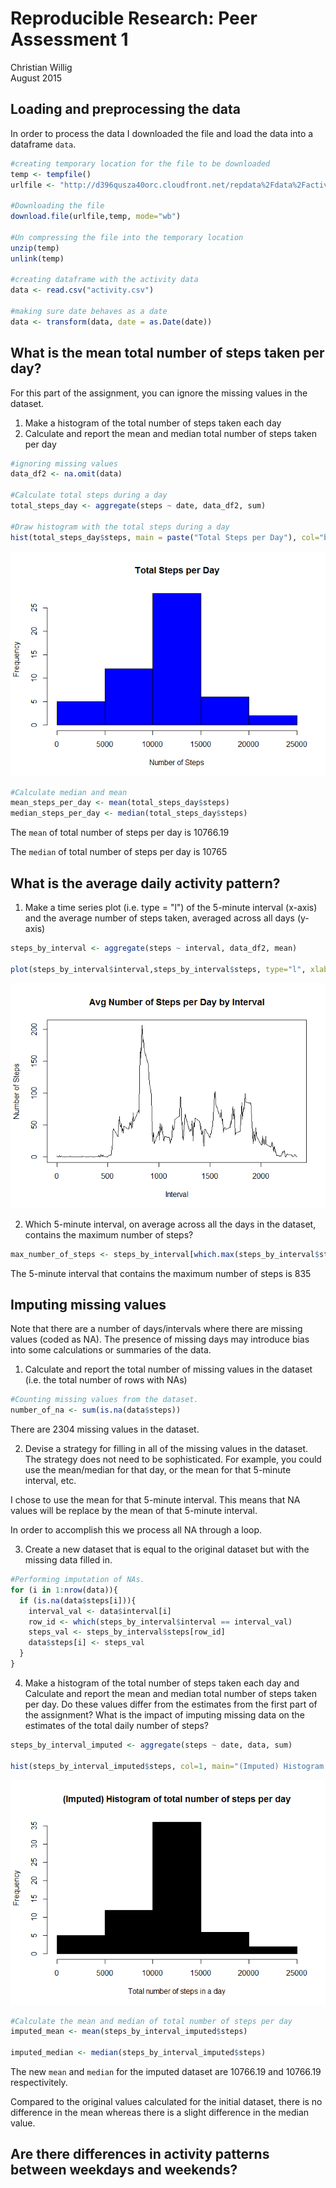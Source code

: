 # Reproducible Research: Peer Assessment 1
Christian Willig  
August 2015

## Loading and preprocessing the data
In order to process the data I downloaded the file and load the data into a dataframe `data`.

```r
#creating temporary location for the file to be downloaded
temp <- tempfile()
urlfile <- "http://d396qusza40orc.cloudfront.net/repdata%2Fdata%2Factivity.zip"

#Downloading the file
download.file(urlfile,temp, mode="wb")

#Un compressing the file into the temporary location
unzip(temp)
unlink(temp)

#creating dataframe with the activity data
data <- read.csv("activity.csv")

#making sure date behaves as a date
data <- transform(data, date = as.Date(date))
```


## What is the mean total number of steps taken per day?
For this part of the assignment, you can ignore the missing values in the dataset.  
1. Make a histogram of the total number of steps taken each day  
2. Calculate and report the mean and median total number of steps taken
per day  


```r
#ignoring missing values
data_df2 <- na.omit(data)

#Calculate total steps during a day
total_steps_day <- aggregate(steps ~ date, data_df2, sum)

#Draw histogram with the total steps during a day
hist(total_steps_day$steps, main = paste("Total Steps per Day"), col="blue", xlab="Number of Steps")
```

![](PA1_template_files/figure-html/unnamed-chunk-2-1.png) 

```r
#Calculate median and mean
mean_steps_per_day <- mean(total_steps_day$steps)
median_steps_per_day <- median(total_steps_day$steps)
```

The `mean` of total number of steps per day is 10766.19

The `median` of total number of steps per day is 10765

## What is the average daily activity pattern?
1. Make a time series plot (i.e. type = "l") of the 5-minute interval (x-axis)
and the average number of steps taken, averaged across all days (y-axis)  


```r
steps_by_interval <- aggregate(steps ~ interval, data_df2, mean)

plot(steps_by_interval$interval,steps_by_interval$steps, type="l", xlab="Interval", ylab="Number of Steps",main="Avg Number of Steps per Day by Interval")
```

![](PA1_template_files/figure-html/unnamed-chunk-3-1.png) 

2. Which 5-minute interval, on average across all the days in the dataset,
contains the maximum number of steps?  


```r
max_number_of_steps <- steps_by_interval[which.max(steps_by_interval$steps),1]
```
The 5-minute interval that contains the maximum number of steps is 835

## Imputing missing values
Note that there are a number of days/intervals where there are missing values
(coded as NA). The presence of missing days may introduce bias into some
calculations or summaries of the data.  

1. Calculate and report the total number of missing values in the dataset
(i.e. the total number of rows with NAs)  


```r
#Counting missing values from the dataset.
number_of_na <- sum(is.na(data$steps))
```

There are 2304 missing values in the dataset.

2. Devise a strategy for filling in all of the missing values in the dataset. The
strategy does not need to be sophisticated. For example, you could use
the mean/median for that day, or the mean for that 5-minute interval, etc.  

I chose to use the mean for that 5-minute interval. This means that NA values will be replace by the mean of that 5-minute interval.

In order to accomplish this we process all NA through a loop.

3. Create a new dataset that is equal to the original dataset but with the
missing data filled in. 


```r
#Performing imputation of NAs.
for (i in 1:nrow(data)){
  if (is.na(data$steps[i])){
    interval_val <- data$interval[i]
    row_id <- which(steps_by_interval$interval == interval_val)
    steps_val <- steps_by_interval$steps[row_id]
    data$steps[i] <- steps_val
  }
}
```


4. Make a histogram of the total number of steps taken each day and Calculate
and report the mean and median total number of steps taken per day. Do
these values differ from the estimates from the first part of the assignment?
What is the impact of imputing missing data on the estimates of the total
daily number of steps?  


```r
steps_by_interval_imputed <- aggregate(steps ~ date, data, sum)

hist(steps_by_interval_imputed$steps, col=1, main="(Imputed) Histogram of total number of steps per day", xlab="Total number of steps in a day")
```

![](PA1_template_files/figure-html/unnamed-chunk-7-1.png) 

```r
#Calculate the mean and median of total number of steps per day
imputed_mean <- mean(steps_by_interval_imputed$steps)

imputed_median <- median(steps_by_interval_imputed$steps)
```

The new `mean` and `median` for the imputed dataset are 10766.19 and 10766.19 respectivitely.

Compared to the original values calculated for the initial dataset, there is no difference in the mean whereas there is a slight difference in the median value.


## Are there differences in activity patterns between weekdays and weekends?
